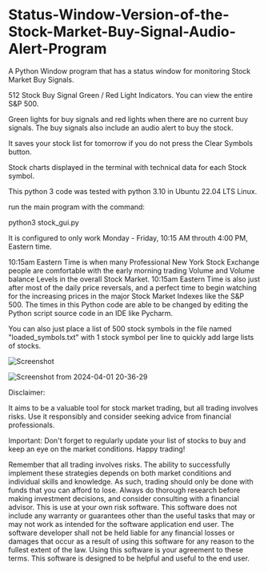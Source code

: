 # Status-Window-Version-of-the-Stock-Market-Buy-Signal-Audio-Alert-Program
A Python Window program that has a status window for monitoring Stock Market Buy Signals. 

512 Stock Buy Signal Green / Red Light Indicators. You can view the entire S&P 500. 

Green lights for buy signals and red lights when there are no current buy signals. The buy signals also include an audio alert to buy the stock. 

It saves your stock list for tomorrow if you do not press the Clear Symbols button. 

Stock charts displayed in the 
terminal with technical data for each Stock symbol. 

This python 3 code was tested with python 3.10 in Ubuntu 22.04 LTS Linux. 

run the main program with the command: 

python3 stock_gui.py

It is configured to only work Monday - Friday, 10:15 AM throuth 4:00 PM, Eastern time. 

10:15am Eastern Time is when many Professional New York Stock Exchange people are comfortable with the early morning trading Volume and Volume balance Levels in the overall Stock Market. 10:15am Eastern Time is also just after most of the daily price reversals, and a perfect time to begin watching for the increasing prices in the major Stock Market Indexes like the S&P 500. The times in this Python code are able to be changed by editing the Python script source code in an IDE like Pycharm.

You can also just place a list of 500 stock symbols in the file named "loaded_symbols.txt" with 1 stock symbol per line to 
quickly add large lists of stocks. 


![Screenshot](https://github.com/CodeProSpecialist/Status-Window-Version-of-the-Stock-Market-Buy-Signal-Audio-Alert-Program/assets/111866070/80bc7934-d7d5-4573-92d7-c93311728e57)

![Screenshot from 2024-04-01 20-36-29](https://github.com/CodeProSpecialist/Status-Window-Version-of-the-Stock-Market-Buy-Signal-Audio-Alert-Program/assets/111866070/db103a24-4fe5-4187-af82-f798c5310d3c)


Disclaimer:

It aims to be a valuable tool for stock market trading, but all trading involves risks. Use it responsibly and consider seeking advice from financial professionals.

Important: Don't forget to regularly update your list of stocks to buy and keep an eye on the market conditions. Happy trading!

Remember that all trading involves risks. The ability to successfully implement these strategies depends on both market conditions and individual skills and knowledge. As such, trading should only be done with funds that you can afford to lose. Always do thorough research before making investment decisions, and consider consulting with a financial advisor. This is use at your own risk software. This software does not include any warranty or guarantees other than the useful tasks that may or may not work as intended for the software application end user. The software developer shall not be held liable for any financial losses or damages that occur as a result of using this software for any reason to the fullest extent of the law. Using this software is your agreement to these terms. This software is designed to be helpful and useful to the end user.
